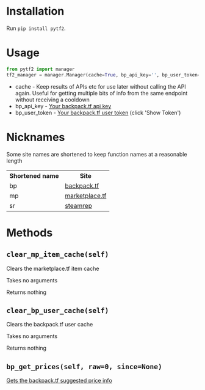 # Installation
Run `pip install pytf2`.

# Usage
```python
from pytf2 import manager
tf2_manager = manager.Manager(cache=True, bp_api_key='', bp_user_token='')
```
* cache - Keep results of APIs etc for use later without calling the API again. Useful for getting multiple bits of info from the same endpoint without receiving a cooldown
* bp_api_key - [Your backpack.tf api key](https://backpack.tf/developer/apikey/view)
* bp_user_token - [Your backpack.tf user token](https://backpack.tf/connections) (click 'Show Token')

# Nicknames
Some site names are shortened to keep function names at a reasonable length
<table class="tg">
  <tr>
    <th class="tg-yw4l">Shortened name</th>
    <th class="tg-yw4l">Site</th>
  </tr>
  <tr>
    <td class="tg-yw4l">bp</td>
    <td class="tg-yw4l"><a href='https://backpack.tf/' >backpack.tf</a></td>
  </tr>
  <tr>
    <td class="tg-yw4l">mp</td>
    <td class="tg-yw4l"><a href='https://marketplace.tf/' >marketplace.tf</a></td>
  </tr>
  <tr>
    <td class="tg-yw4l">sr</td>
    <td class="tg-yw4l"><a href='https://steamrep.com/' >steamrep</a></td>
  </tr>
</table>

# Methods

## `clear_mp_item_cache(self)`
Clears the marketplace.tf item cache

Takes no arguments

Returns nothing

## `clear_bp_user_cache(self)`
Clears the backpack.tf user cache

Takes no arguments

Returns nothing

## `bp_get_prices(self, raw=0, since=None)`
[Gets the backpack.tf suggested price info](https://backpack.tf/api/docs/IGetPrices)


